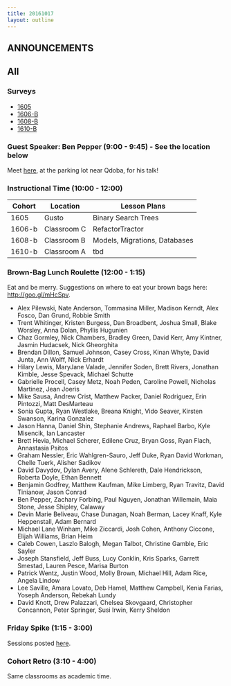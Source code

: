 ```yaml
---
title: 20161017
layout: outline
---
```


## ANNOUNCEMENTS

## All

### Surveys

* [1605](https://goo.gl/forms/Sjd4l9yTsWHnZoB22)
* [1606-B](https://goo.gl/forms/AHEWGuxjVR1VZoQp2)
* [1608-B](https://goo.gl/forms/db4lQoqNOsjQWOBs1)
* [1610-B](https://goo.gl/forms/KnUTJ4hCy0wQeSkn1)

### Guest Speaker: Ben Pepper (9:00 - 9:45) - See the location below

Meet [here](https://www.google.com/maps/dir//1533+Market+Street,+Denver,+CO+80202/@39.7496161,-104.9996108,19z/data=!4m8!4m7!1m0!1m5!1m1!1s0x876c78c4e72a2309:0xcfbccf9d54a2a1e5!2m2!1d-104.9990636!2d39.7496162), at the parking lot near Qdoba, for his talk!

### Instructional Time (10:00 - 12:00)
| Cohort | Location | Lesson Plans |
| ------ | -------- | ------------ |
| 1605   | Gusto | Binary Search Trees |
| 1606-b | Classroom C | RefactorTractor |
| 1608-b | Classroom B | Models, Migrations, Databases |
| 1610-b | Classroom A | tbd |


### Brown-Bag Lunch Roulette (12:00 - 1:15)
Eat and be merry. Suggestions on where to eat your brown bags here: http://goo.gl/mHcSpv.

* Alex Pilewski, Nate Anderson, Tommasina Miller, Madison Kerndt, Alex Fosco, Dan Grund, Robbie Smith
* Trent Whitinger, Kristen Burgess, Dan Broadbent, Joshua Small, Blake Worsley, Anna Dolan, Phyllis Hugunien
* Chaz Gormley, Nick Chambers, Bradley Green, David Kerr, Amy Kintner, Jasmin Hudacsek, Nick Gheorghita
* Brendan Dillon, Samuel Johnson, Casey Cross, Kinan Whyte, David Junta, Ann Wolff, Nick Erhardt
* Hilary Lewis, MaryJane Valade, Jennifer Soden, Brett Rivers, Jonathan Kimble, Jesse Spevack, Michael Schutte
* Gabrielle Procell, Casey Metz, Noah Peden, Caroline Powell, Nicholas Martinez, Jean Joeris
* Mike Sausa, Andrew Crist, Matthew Packer, Daniel Rodriguez, Erin Pintozzi, Matt DesMarteau
* Sonia Gupta, Ryan Westlake, Breana Knight, Vido Seaver, Kirsten Swanson, Karina Gonzalez
* Jason Hanna, Daniel Shin, Stephanie Andrews, Raphael Barbo, Kyle Misencik, Ian Lancaster
* Brett Hevia, Michael Scherer, Edilene Cruz, Bryan Goss, Ryan Flach, Annastasia Psitos
* Graham Nessler, Eric Wahlgren-Sauro, Jeff Duke, Ryan David Workman, Chelle Tuerk, Alisher Sadikov
* David Davydov, Dylan Avery, Alene Schlereth, Dale Hendrickson, Roberta Doyle, Ethan Bennett
* Benjamin Godfrey, Matthew Kaufman, Mike Limberg, Ryan Travitz, David Tinianow, Jason Conrad
* Ben Pepper, Zachary Forbing, Paul Nguyen, Jonathan Willemain, Maia Stone, Jesse Shipley, Calaway
* Devin Marie Beliveau, Chase Dunagan, Noah Berman, Lacey Knaff, Kyle Heppenstall, Adam Bernard
* Michael Lane Winham, Mike Ziccardi, Josh Cohen, Anthony Ciccone, Elijah Williams, Brian Heim
* Caleb Cowen, Laszlo Balogh, Megan Talbot, Christine Gamble, Eric Sayler
* Joseph Stansfield, Jeff Buss, Lucy Conklin, Kris Sparks, Garrett Smestad, Lauren Pesce, Marisa Burton
* Patrick Wentz, Justin Wood, Molly Brown, Michael Hill, Adam Rice, Angela Lindow
* Lee Saville, Amara Lovato, Deb Hamel, Matthew Campbell, Kenia Farias, Yoseph Anderson, Rebekah Lundy
* David Knott, Drew Palazzari, Chelsea Skovgaard, Christopher Concannon, Peter Springer, Susi Irwin, Kerry Sheldon


### Friday Spike (1:15 - 3:00)
Sessions posted [here](https://docs.google.com/document/d/16GOvVXm9UQSq0zsh_z9nFPEfRE9huS0gIi53EAa0sTI/edit).


### Cohort Retro (3:10 - 4:00)
Same classrooms as academic time.

